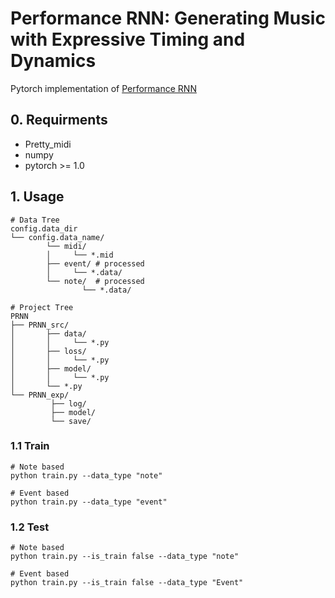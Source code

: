 # Performance RNN: Generating Music with Expressive Timing and Dynamics

Pytorch implementation of [Performance RNN](https://magenta.tensorflow.org/performance-rnn)



## 0. Requirments

- Pretty_midi
- numpy
- pytorch >= 1.0



## 1. Usage

```
# Data Tree
config.data_dir
└── config.data_name/
        └── midi/
        │     └── *.mid
        ├── event/ # processed
        │     └── *.data/
        └── note/  # processed 
                └── *.data/
  
# Project Tree
PRNN
├── PRNN_src/
│       ├── data/
│       │     └── *.py
│       ├── loss/
│       │     └── *.py
│       ├── model/
│       │     └── *.py
│       └── *.py
└── PRNN_exp/
         ├── log/
         ├── model/
         └── save/         

```



### 1.1  Train

```
# Note based
python train.py --data_type "note"

# Event based
python train.py --data_type "event"
```



### 1.2 Test

```
# Note based
python train.py --is_train false --data_type "note"

# Event based
python train.py --is_train false --data_type "Event"
```




